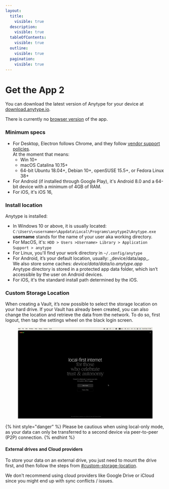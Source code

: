 ```yaml
---
layout:
  title:
    visible: true
  description:
    visible: true
  tableOfContents:
    visible: true
  outline:
    visible: true
  pagination:
    visible: true
---
```


# Get the App 2

You can download the latest version of Anytype for your device at [download.anytype.io](https://download.anytype.io).

There is currently no [browser version](../miscellaneous/faqs.md#why-is-there-no-browser-version-of-anytype) of the app.

### Minimum specs

* For Desktop, Electron follows Chrome, and they follow [vendor support policies](https://support.google.com/chrome/a/answer/7100626?hl=en).\
  At the moment that means:
  * Win 10+
  * macOS Catalina 10.15+
  * 64-bit Ubuntu 18.04+, Debian 10+, openSUSE 15.5+, or Fedora Linux 38+
* For Android (if installed through Google Play), it's Android 8.0 and a 64-bit device with a minimum of 4GB of RAM.
* For iOS, it's iOS 16,

### Install location

Anytype is installed:

* In Windows 10 or above, it is usually located:\
  `C:\Users\<username>\Appdata\Local\Programs\anytype2\Anytype.exe`\
  **username** stands for the name of your user aka working directory.
* For MacOS, it's: `HDD > Users >`_`Username`_`> Library > Application Support > anytype`
* For Linux, you'll find your work directory in `~/.config/anytype`
* For Android, it’s your default location, usually: \_device/data/app\_​.\
  We also store some caches: _device/data/data/io.anytype.app_\
  Anytype directory is stored in a protected app data folder, which isn’t accessible by the user on Android devices.
* For iOS, it's the standard install path determined by the iOS.

### Custom Storage Location

When creating a Vault, it’s now possible to select the storage location on your hard drive. If your Vault has already been created, you can also change the location and retrieve the data from the network. To do so, first logout, then tap the settings wheel on the black login screen.

<figure><img src="../.gitbook/assets/Custome Storage Location.gif" alt="" width="563"><figcaption></figcaption></figure>

{% hint style="danger" %}
Please be cautious when using local-only mode, as your data can only be transferred to a second device via peer-to-peer (P2P) connection.
{% endhint %}

#### External drives and Cloud providers

To store your data on an external drive, you just need to mount the drive first, and then follow the steps from [#custom-storage-location](get-the-app-2.md#custom-storage-location "mention").

We don't recommend using cloud providers like Google Drive or iCloud since you might end up with sync conflicts / issues.
